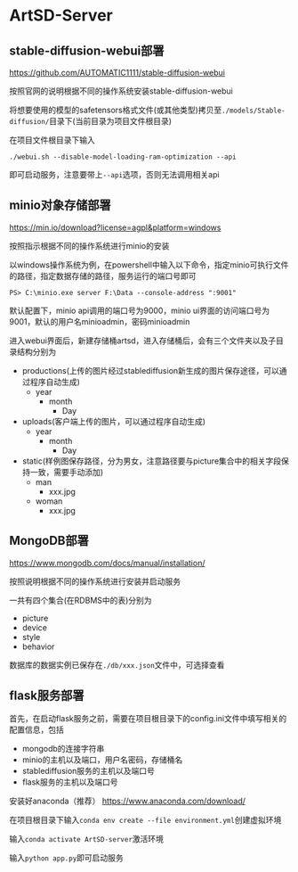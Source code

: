 # ArtSD-Server

## stable-diffusion-webui部署

https://github.com/AUTOMATIC1111/stable-diffusion-webui

按照官网的说明根据不同的操作系统安装stable-diffusion-webui

将想要使用的模型的safetensors格式文件(或其他类型)拷贝至`./models/Stable-diffusion/`目录下(当前目录为项目文件根目录)

在项目文件根目录下输入

`./webui.sh --disable-model-loading-ram-optimization --api`

即可启动服务，注意要带上`--api`选项，否则无法调用相关api

## minio对象存储部署

https://min.io/download?license=agpl&platform=windows

按照指示根据不同的操作系统进行minio的安装

以windows操作系统为例，在powershell中输入以下命令，指定minio可执行文件的路径，指定数据存储的路径，服务运行的端口号即可

`PS> C:\minio.exe server F:\Data --console-address ":9001"`

默认配置下，minio api调用的端口号为9000，minio ui界面的访问端口号为9001，默认的用户名minioadmin，密码minioadmin

进入webui界面后，新建存储桶artsd，进入存储桶后，会有三个文件夹以及子目录结构分别为

- productions(上传的图片经过stablediffusion新生成的图片保存途径，可以通过程序自动生成)
  - year
    - month
      - Day
- uploads(客户端上传的图片，可以通过程序自动生成)
  - year
    - month
      - Day
- static(样例图保存路径，分为男女，注意路径要与picture集合中的相关字段保持一致，需要手动添加)
  - man
    - xxx.jpg
  - woman
    - xxx.jpg

## MongoDB部署

https://www.mongodb.com/docs/manual/installation/

按照说明根据不同的操作系统进行安装并启动服务

一共有四个集合(在RDBMS中的表)分别为

- picture
- device
- style
- behavior

数据库的数据实例已保存在`./db/xxx.json`文件中，可选择查看

## flask服务部署

首先，在启动flask服务之前，需要在项目根目录下的config.ini文件中填写相关的配置信息，包括

- mongodb的连接字符串
- minio的主机以及端口，用户名密码，存储桶名
- stablediffusion服务的主机以及端口号
- flask服务的主机以及端口号

安装好anaconda（推荐） https://www.anaconda.com/download/

在项目根目录下输入`conda env create --file environment.yml`创建虚拟环境

输入`conda activate ArtSD-server`激活环境

输入`python app.py`即可启动服务

